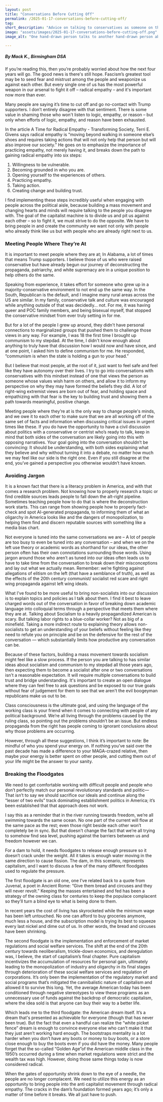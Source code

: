 ```yaml
---
layout: post 
title: "Conversations Before Cutting Off" 
permalink: /2025-01-17-conversations-before-cutting-off/
tag: 
short_description: "Advice on talking to conservatives as someone on the Left."
image: "assets/images/2025-01-17-conversations-before-cutting-off.png"
image_alt: "One hand-drawn person talks to another hand-drawn person about socialism, as represented by a pink speech bubble with a rose in it."

---
```


<h5>By Mack K., Birmingham DSA</h5>

If you’re reading this, then you’re probably worried about how the next four years will go. The good news is there's still hope. Fascism’s greatest tool may be to seed fear and mistrust among the people and weaponize us against each other. But every single one of us has the most powerful weapon in our arsenal to fight it off – radical empathy – and it's important now more than ever. 

Many people are saying it’s time to cut off and go no-contact with Trump supporters. I don’t entirely disagree with that sentiment. There is some value in shaming those who won't listen to logic, empathy, or reason – but only when efforts of logic, empathy, and reason have been exhausted. 

In the article A Time for Radical Empathy - Transforming Society, Terri E. Givens says radical empathy is “moving beyond walking in someone else’s shoes and requires taking actions that will not only help that person but will also improve our society.” He goes on to emphasize the importance of practicing empathy, not merely having it, and breaks down the path to gaining radical empathy into six steps:
<ol>
<li>Willingness to be vulnerable.
<li>Becoming grounded in who you are.
<li>Opening yourself to the experiences of others.
<li>Practicing empathy.
<li>Taking action.
<li>Creating change and building trust.</li>
</ol>

I find implementing these steps incredibly useful when engaging with people across the political aisle, because building a mass movement and changing hearts and minds will require talking to the people you disagree with. The goal of the capitalist machine is to divide us and pit us against each other – so to fight it, we must strive to do the opposite. We have to bring people in and create the community we want not only with people who already think like us but with people who are already right next to us. 

<h3>Meeting People Where They’re At</h3>

It is important to meet people where they are at; In Alabama, a lot of times that means Trump supporters. I believe those of us who were raised conservative but have already begun our journey of deconstructing the propaganda, patriarchy, and white supremacy are in a unique position to help others do the same. 

Speaking from experience, it takes effort for someone who grew up in a majority-conservative environment to not end up the same way. In the South, Republican is the default, and I imagine many rural areas across the US are similar. In my family, conservative talk and culture was encouraged while anything outside of that was decidedly… not. For me, it was having queer and POC family members, and being bisexual myself, that stopped the conservative mindset from ever truly setting in for me. 

But for a lot of the people I grew up around, they didn't have personal connections to marginalized groups that pushed them to challenge those views in any way. For example, I was 18 the first time I brought up communism to my stepdad. At the time, I didn't know enough about anything to truly have that discussion how I would now and have since, and at one point, I asked him to define communism for me. He responded, “communism is when the state is holding a gun to your head.”

But I believe that most people, at the root of it, just want to feel safe and feel like they have autonomy over their lives. I try to go into conversations with conservatives with this mindset instead of one that views the person as someone whose values wish harm on others, and allow it to inform my perspective on why they may have formed the beliefs they did. A lot of right-wing extremist views are born out of fear, and holding space and empathizing with that fear is the key to building trust and showing them a path towards meaningful, positive change.

Meeting people where they’re at is the only way to change people's minds, and we owe it to each other to make sure that we are all working off of the same set of facts and information when discussing critical issues in urgent times like these. If you do have the opportunity to have a civil discussion about politics with a conservative or centrist who’s ready to talk, keep in mind that both sides of the conversation are likely going into this with opposing narratives. Your goal going into the conversation shouldn’t be convincing: It should be understanding, with both sides explaining what they believe and why without turning it into a debate, no matter how much we may feel like our side is the right one. Even if you still disagree at the end, you’ve gained a perspective you otherwise wouldn’t have known. 

<h3>Avoiding Jargon</h3>

It is a known fact that there is a literacy problem in America, and with that comes a research problem. Not knowing how to properly research a topic or find credible sources leads people to fall down the alt-right pipeline. Sometimes teaching people how to do that is where the deconstruction work starts. This can range from showing people how to properly fact-check and spot AI-generated propaganda, to informing them of what an oligarchy in America looks like and the dangers of monopolization, to helping them find and discern reputable sources with something like a media bias chart. 

Not everyone is tuned into the same conversations we are – A lot of people are too busy to even be tuned into any conversation – and when we on the left use theory or academic words as shorthand for our ideas, the other person often has their own connotations surrounding those words. Using jargon around those who aren’t as tuned into our ideas often leads us to have to take time from the conversation to break down their misconceptions and lay out what we actually mean. Remember: we’re fighting against allegations of elitism on the left (that have a semblance of truth), as well as the effects of the 20th century communist/ socialist red scare and right wing propaganda against left wing ideals. 

What I’ve found to be more useful to bring non-socialists into our discussion is to explain topics and policies as I talk about them. I find it best to leave charged words out of the conversation in favor of breaking down academic language into colloquial terms through a perspective that meets them where they are at. Talking about Socialism to a heavily propagandized American is scary. But talking labor rights to a blue-collar worker? Not as big of a minefield. Taking a more indirect route to explaining theory allows non-socialists to get an understanding of your beliefs without feeling like they need to refute you on principle and be on the defensive for the rest of the conversation — which substantially limits how productive any conversation can be. 

Because of these factors, building a mass movement towards socialism might feel like a slow process. If the person you are talking to has similar ideas about socialism and communism to my stepdad all those years ago, then expecting them to become a socialist after one or two conversations isn't a reasonable expectation. It will require multiple conversations to build trust and bridge understanding. It's important to create an open dialogue where they can feel free to ask questions and be exposed to our true goals without fear of judgement for them to see that we aren't the evil boogeyman republicans make us out to be. 

Class consciousness is the ultimate goal, and using the language of the working class is your friend when it comes to connecting with people of any political background. We’re all living through the problems caused by the ruling class, so pointing out the problems shouldn’t be an issue. But endless propaganda from the right has people coming to ignorant conclusions about why those problems are occurring. 

However, through all these suggestions, I think it’s important to note: Be mindful of who you spend your energy on. If nothing you’ve said over the past decade has made a difference to your MAGA-crazed relative, then maybe your energy is better spent on other people, and cutting them out of your life might be the answer to your sanity.

<h3>Breaking the Floodgates</h3>

We need to get comfortable working with difficult people and people who don’t perfectly match our personal revolutionary standards and politic— That isn’t to say we should sacrifice our ideals and continue along the “lesser of two evils” track dominating establishment politics in America; it’s been established that that approach does not work.

I say this as a reminder that in the river running towards freedom, we’re all swimming towards the same ocean. No one part of the current will flow at the same pace as the rest; even those right beside each other won’t completely be in sync. But that doesn't change the fact that we’re all trying to somehow find sea level, pushing against the barriers between us and freedom however we can. 

For a dam to hold, it needs floodgates to release enough pressure so it doesn’t crack under the weight. All it takes is enough water moving in the same direction to cause fission. The dam, in this scenario, represents capitalism, and I want to discuss a few of the many different floodgates used to regulate the pressure.

The first floodgate is an old one, one I’ve related back to a quote from Juvenal, a poet in Ancient Rome: “Give them bread and circuses and they will never revolt.” Keeping the masses entertained and fed has been a strategy of the owning class for centuries to keep the populace complacent so they’ll turn a blind eye to what is being done to them. 

In recent years the cost of living has skyrocketed while the minimum wage has been left untouched. No one can afford to buy groceries anymore, much less a house, and the subscription model is trying its best to squeeze every last nickel and dime out of us. In other words, the bread and circuses have been shrinking.

The second floodgate is the implementation and enforcement of market regulations and social welfare services. The shift at the end of the 20th century towards neoliberalism, trickle-down economics, and deregulation was, I believe, the start of capitalism’s final chapter. Pure capitalism incentivizes the accumulation of resources for personal gain, ultimately leading to the monopolization of industry and oligarchy in its final stages through deterioration of these social welfare services and regulation of corporations. It’s only been the implementation of the regulatory market and social programs that’s mitigated the cannibalistic nature of capitalism and allowed it to survive this long. Yet, the average American today has been conditioned through negative stereotypes to view these programs as an unnecessary use of funds against the backdrop of democratic capitalism, where the idea sold is that anyone can buy their way to a better life.

Which leads me to the third floodgate: the American dream itself. It’s a dream that's presented as achievable for everyone (though that has never been true). But the fact that even a handful can realize the “white picket fence” dream is enough to convince everyone else who can’t make it that they just aren’t working hard enough. The bootstraps mentality is a lot harder when you don’t have any boots or money to buy boots, or a store close enough to buy the boots even if you did have the money. Many people forget that the so-called “Golden Age”of the American middle class in the 1950’s occurred during a time when market regulations were strict and the wealth tax was high. However, doing those same things today is now considered radical. 

When the gates of opportunity shrink down to the eye of a needle, the people are no longer complacent. We need to utilize this energy as an opportunity to bring people into the anti capitalist movement through radical empathy. The cracks in the dam’s foundation formed years ago; it’s only a matter of time before it breaks. We all just have to push. 

